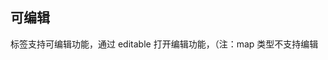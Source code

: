 ## 可编辑

标签支持可编辑功能，通过 editable 打开编辑功能，（注：map 类型不支持编辑

<preview path="../search-box/editable.vue"></preview>
